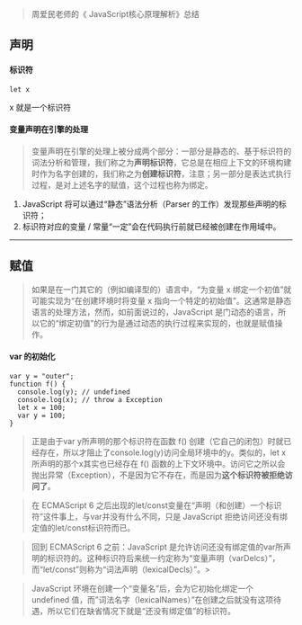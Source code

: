 > 周爱民老师的《 JavaScript核心原理解析》总结


## 声明
#### 标识符
```
let x
```
x 就是一个标识符

#### 变量声明在引擎的处理
> 变量声明在引擎的处理上被分成两个部分：一部分是静态的、基于标识符的词法分析和管理，我们称之为<strong>声明标识符</strong>，它总是在相应上下文的环境构建时作为名字创建的，我们称之为<strong>创建标识符</strong>，注意；另一部分是表达式执行过程，是对上述名字的赋值，这个过程也称为绑定。
1. JavaScript 将可以通过“静态”语法分析（Parser 的工作）发现那些声明的标识符；
2. 标识符对应的变量 / 常量“一定”会在代码执行前就已经被创建在作用域中。


---
## 赋值
> 如果是在一门其它的（例如编译型的）语言中，“为变量 x 绑定一个初值”就可能实现为“在创建环境时将变量 x 指向一个特定的初始值”。这通常是静态语言的处理方法，然而，如前面说过的，JavaScript 是门动态的语言，所以它的“绑定初值”的行为是通过动态的执行过程来实现的，也就是赋值操作。


#### var 的初始化
```
var y = "outer";
function f() {
  console.log(y); // undefined
  console.log(x); // throw a Exception
  let x = 100;
  var y = 100;
}
```
> 正是由于var y所声明的那个标识符在函数 f() 创建（它自己的闭包）时就已经存在，所以才阻止了console.log(y)访问全局环境中的y。类似的，let x所声明的那个x其实也已经存在 f() 函数的上下文环境中。访问它之所以会抛出异常（Exception），不是因为它不存在，而是因为<strong>这个标识符被拒绝访问了</strong>。

> 在 ECMAScript 6 之后出现的let/const变量在“声明（和创建）一个标识符”这件事上，与var并没有什么不同，只是 JavaScript 拒绝访问还没有绑定值的let/const标识符而已。

> 回到 ECMAScript 6 之前：JavaScript 是允许访问还没有绑定值的var所声明的标识符的。这种标识符后来统一约定称为“变量声明（varDelcs）”，而“let/const”则称为“词法声明（lexicalDecls）”。>

> JavaScript 环境在创建一个“变量名”后，会为它初始化绑定一个 undefined 值，而”词法名字（lexicalNames）”在创建之后就没有这项待遇，所以它们在缺省情况下就是“还没有绑定值”的标识符。
